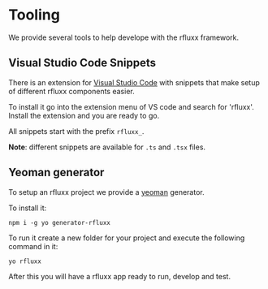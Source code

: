 # Tooling

We provide several tools to help develope with the rfluxx framework.

## Visual Studio Code Snippets

There is an extension for [Visual Studio Code](https://code.visualstudio.com/) with snippets that make setup of different rfluxx components easier.

To install it go into the extension menu of VS code and search for 'rfluxx'. Install the extension and you are ready to go.

All snippets start with the prefix `rfluxx_`. 

**Note**: different snippets are available for `.ts` and `.tsx` files.

## Yeoman generator

To setup an rfluxx project we provide a [yeoman](https://yeoman.io/) generator.

To install it:

    npm i -g yo generator-rfluxx

To run it create a new folder for your project and execute the following command in it:

    yo rfluxx

After this you will have a rfluxx app ready to run, develop and test.